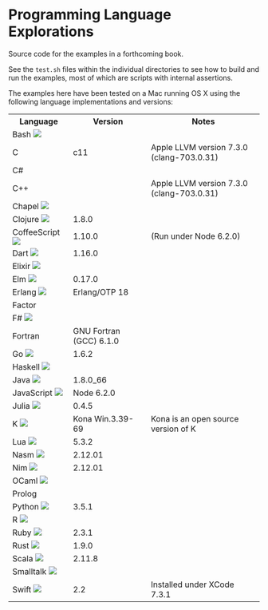 # Programming Language Explorations

Source code for the examples in a forthcoming book.

See the `test.sh` files within the individual directories to see how to build and run the examples, most of which are scripts with internal assertions.

The examples here have been tested on a Mac running OS X using the following language implementations and versions:

<table>
<tr><th>Language<th>Version<th>Notes
<tr><td>Bash
    <img src="https://raw.githubusercontent.com/rtoal/polyglot/master/resources/bash-logo.png"><td><td>
<tr><td>C<td>c11<td>Apple LLVM version 7.3.0 (clang-703.0.31)
<tr><td>C#<td><td>
<tr><td>C++<td><td>Apple LLVM version 7.3.0 (clang-703.0.31)
<tr><td>Chapel
    <img src="https://raw.githubusercontent.com/rtoal/polyglot/master/resources/chapel-logo.png"><td><td>
<tr><td>Clojure
    <img src="https://raw.githubusercontent.com/rtoal/polyglot/master/resources/clojure-logo.png"><td>1.8.0<td>
<tr><td>CoffeeScript
    <img src="https://raw.githubusercontent.com/rtoal/polyglot/master/resources/coffeescript-logo.png"><td>1.10.0<td>(Run under Node 6.2.0)
<tr><td>Dart
    <img src="https://raw.githubusercontent.com/rtoal/polyglot/master/resources/dart-logo.png"><td>1.16.0<td>
<tr><td>Elixir
    <img src="https://raw.githubusercontent.com/rtoal/polyglot/master/resources/elixir-logo.png"><td><td>
<tr><td>Elm
    <img src="https://raw.githubusercontent.com/rtoal/polyglot/master/resources/elm-logo.png"><td>0.17.0<td>
<tr><td>Erlang
    <img src="https://raw.githubusercontent.com/rtoal/polyglot/master/resources/erlang-logo.png"><td>Erlang/OTP 18<td>
<tr><td>Factor<td><td>
<tr><td>F#
    <img src="https://raw.githubusercontent.com/rtoal/polyglot/master/resources/fsharp-logo.png"><td><td>
<tr><td>Fortran<td>GNU Fortran (GCC) 6.1.0<td>
<tr><td>Go
    <img src="https://raw.githubusercontent.com/rtoal/polyglot/master/resources/go-logo.png"><td>1.6.2<td>
<tr><td>Haskell
    <img src="https://raw.githubusercontent.com/rtoal/polyglot/master/resources/haskell-logo.png"><td><td>
<tr><td>Java
    <img src="https://raw.githubusercontent.com/rtoal/polyglot/master/resources/java-logo.png"><td>1.8.0_66<td>
<tr><td>JavaScript
    <img src="https://raw.githubusercontent.com/rtoal/polyglot/master/resources/javascript-logo.png"><td>Node 6.2.0<td>
<tr><td>Julia
    <img src="https://raw.githubusercontent.com/rtoal/polyglot/master/resources/julia-logo.png"><td>0.4.5<td>
<tr><td>K
    <img src="https://raw.githubusercontent.com/rtoal/polyglot/master/resources/k-logo.png"><td>Kona Win.3.39-69<td>Kona is an open source version of K
<tr><td>Lua
    <img src="https://raw.githubusercontent.com/rtoal/polyglot/master/resources/lua-logo.png"><td>5.3.2<td>
<tr><td>Nasm
    <img src="https://raw.githubusercontent.com/rtoal/polyglot/master/resources/nasm-logo.png"><td>2.12.01<td>
<tr><td>Nim
    <img src="https://raw.githubusercontent.com/rtoal/polyglot/master/resources/nim-logo.png"><td>2.12.01<td>
<tr><td>OCaml
    <img src="https://raw.githubusercontent.com/rtoal/polyglot/master/resources/ocaml-logo.png"><td><td>
<tr><td>Prolog<td><td>
<tr><td>Python
    <img src="https://raw.githubusercontent.com/rtoal/polyglot/master/resources/python-logo.png"><td>3.5.1<td>
<tr><td>R
    <img src="https://raw.githubusercontent.com/rtoal/polyglot/master/resources/r-logo.png"><td><td>
<tr><td>Ruby
    <img src="https://raw.githubusercontent.com/rtoal/polyglot/master/resources/ruby-logo.png"><td>2.3.1<td>
<tr><td>Rust
    <img src="https://raw.githubusercontent.com/rtoal/polyglot/master/resources/rust-logo.png"><td>1.9.0<td>
<tr><td>Scala
    <img src="https://raw.githubusercontent.com/rtoal/polyglot/master/resources/scala-logo.png"><td>2.11.8<td>
<tr><td>Smalltalk
    <img src="https://raw.githubusercontent.com/rtoal/polyglot/master/resources/smalltalk-logo.png"><td><td>
<tr><td>Swift
    <img src="https://raw.githubusercontent.com/rtoal/polyglot/master/resources/swift-logo.png"><td>2.2<td>Installed under XCode 7.3.1
</table>

